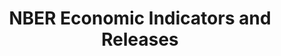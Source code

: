 ---
contributors:
- NBER
cost: None
description: Regularly-updated and archived index of economic indicators, including
  interest rates, stock reserves, home sales, labour statistics and productivity.
  This page is updated Monday-Friday.
last_edit: Sun, 11 Feb 2024 16:24:33 GMT
location: https://back.nber.org/releases/
maintained_by: NBER
open_access: 'TRUE'
slug: nber_indicators
tags:
- metrics
- economy
- trade
- productivity
- growth
- indicators
title: NBER Economic Indicators and Releases
uuid: 0a69b187-6d79-4ee8-999c-3295571e76db
versioning: 'TRUE'
---